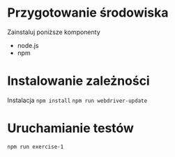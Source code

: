 # Przygotowanie środowiska
Zainstaluj poniższe komponenty
* node.js
* npm 
# Instalowanie zależności
Instalacja
`npm install`
`npm run webdriver-update`

# Uruchamianie testów
`npm run exercise-1`

